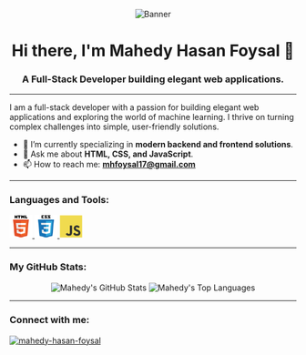 <p align="center">
  <img src="YOUR_BANNER_URL_HERE" alt="Banner">
</p>

<h1 align="center">Hi there, I'm Mahedy Hasan Foysal 👋</h1>
<h3 align="center">A Full-Stack Developer building elegant web applications.</h3>

---

<p align="left">
  I am a full-stack developer with a passion for building elegant web applications and exploring the world of machine learning. I thrive on turning complex challenges into simple, user-friendly solutions.
</p>

- 🌱 I’m currently specializing in **modern backend and frontend solutions**.
- 💬 Ask me about **HTML, CSS, and JavaScript**.
- 📫 How to reach me: **mhfoysal17@gmail.com**

---

<h3 align="left">Languages and Tools:</h3>
<p align="left">
  <a href="https://www.w3.org/html/" target="_blank" rel="noreferrer"> <img src="https://raw.githubusercontent.com/devicons/devicon/master/icons/html5/html5-original-wordmark.svg" alt="html5" width="40" height="40"/> </a>
  <a href="https://www.w3schools.com/css/" target="_blank" rel="noreferrer"> <img src="https://raw.githubusercontent.com/devicons/devicon/master/icons/css3/css3-original-wordmark.svg" alt="css3" width="40" height="40"/> </a>
  <a href="https://developer.mozilla.org/en-US/docs/Web/JavaScript" target="_blank" rel="noreferrer"> <img src="https://raw.githubusercontent.com/devicons/devicon/master/icons/javascript/javascript-original.svg" alt="javascript" width="40" height="40"/> </a>
</p>

---

<h3 align="left">My GitHub Stats:</h3>
<p align="center">
  <img align="center" src="https://github-readme-stats.vercel.app/api?username=Foys17&show_icons=true&locale=en&theme=tokyonight" alt="Mahedy's GitHub Stats" />
  <img align="center" src="https://github-readme-stats.vercel.app/api/top-langs?username=Foys17&layout=compact&locale=en&theme=tokyonight" alt="Mahedy's Top Languages" />
</p>

---

<h3 align="left">Connect with me:</h3>
<p align="left">
<a href="https://linkedin.com/in/mahedy-hasan-foysal-b03175350" target="blank"><img align="center" src="https://raw.githubusercontent.com/rahuldkjain/github-profile-readme-generator/master/src/images/icons/Social/linked-in-alt.svg" alt="mahedy-hasan-foysal" height="30" width="40" /></a>
</p>

